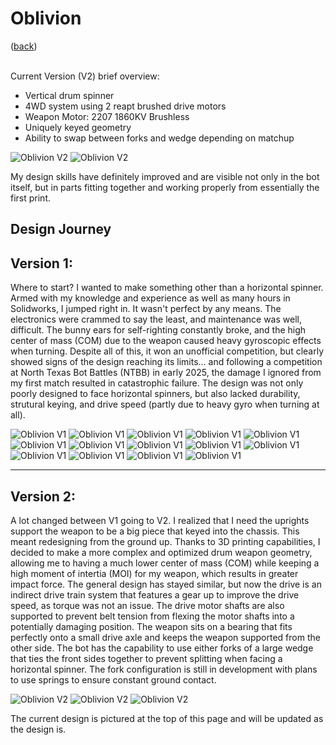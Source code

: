 # Oblivion
([back](README.md))

<br>Current Version (V2) brief overview:
- Vertical drum spinner
- 4WD system using 2 reapt brushed drive motors
- Weapon Motor: 2207 1860KV Brushless
- Uniquely keyed geometry
- Ability to swap between forks and wedge depending on matchup
  
![Oblivion V2](ImagesOblivion/h1.jpg)
![Oblivion V2](ImagesOblivion/h2.jpg)

My design skills have definitely improved and are visible not only in the bot itself, but in parts fitting together and working properly from essentially the first print.

Design Journey
---
**Version 1:**
---

Where to start? I wanted to make something other than a horizontal spinner. Armed with my knowledge and experience as well as many hours in Solidworks, I jumped right in. It wasn't perfect by any means. The electronics were crammed to say the least, and maintenance was well, difficult. The bunny ears for self-righting constantly broke, and the high center of mass (COM) due to the weapon caused heavy gyroscopic effects when turning. Despite all of this, it won an unofficial competition, but clearly showed signs of the design reaching its limits... and following a competition at North Texas Bot Battles (NTBB) in early 2025, the damage I ignored from my first match resulted in catastrophic failure. The design was not only poorly designed to face horizontal spinners, but also lacked durability, strutural keying, and drive speed (partly due to heavy gyro when turning at all).

![Oblivion V1](ImagesOblivion/e1.webp)
![Oblivion V1](ImagesOblivion/e2.webp)
![Oblivion V1](ImagesOblivion/e3.webp)
![Oblivion V1](ImagesOblivion/e4.png)
![Oblivion V1](ImagesOblivion/e5.png)
![Oblivion V1](ImagesOblivion/f1.png)
![Oblivion V1](ImagesOblivion/f2.png)
![Oblivion V1](ImagesOblivion/f3.png)
![Oblivion V1](ImagesOblivion/f4.png)
![Oblivion V1](ImagesOblivion/g1.jpg)
![Oblivion V1](ImagesOblivion/g2.jpg)
![Oblivion V1](ImagesOblivion/g3.jpg)
![Oblivion V1](ImagesOblivion/o0.jpg)
![Oblivion V1](ImagesOblivion/o1.jpg)

---
**Version 2:**
---

A lot changed between V1 going to V2. I realized that I need the uprights support the weapon to be a big piece that keyed into the chassis. This meant redesigning from the ground up. Thanks to 3D printing capabilities, I decided to make a more complex and optimized drum weapon geometry, allowing me to having a much lower center of mass (COM) while keeping a high moment of intertia (MOI) for my weapon, which results in greater impact force. The general design has stayed similar, but now the drive is an indirect drive train system that features a gear up to improve the drive speed, as torque was not an issue. The drive motor shafts are also supported to prevent belt tension from flexing the motor shafts into a potentially damaging position. The weapon sits on a bearing that fits perfectly onto a small drive axle and keeps the weapon supported from the other side. The bot has the capability to use either forks of a large wedge that ties the front sides together to prevent splitting when facing a horizontal spinner. The fork configuration is still in development with plans to use springs to ensure constant ground contact.

![Oblivion V2](ImagesOblivion/j1.png)
![Oblivion V2](ImagesOblivion/j2.png)
![Oblivion V2](ImagesOblivion/j3.png)

The current design is pictured at the top of this page and will be updated as the design is.
